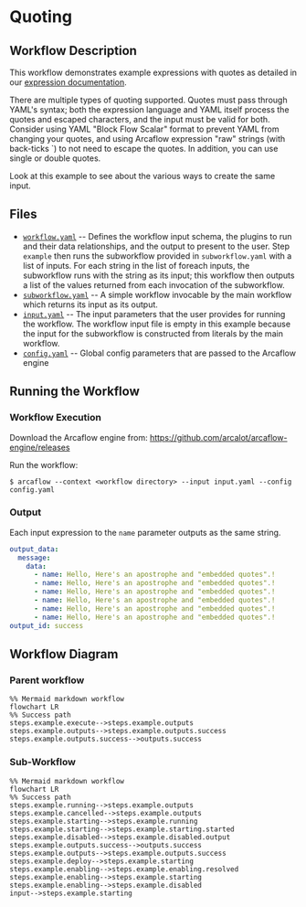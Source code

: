 # Quoting

## Workflow Description

This workflow demonstrates example expressions with quotes as detailed in our [expression documentation](https://arcalot.io/arcaflow/workflows/expressions/).

There are multiple types of quoting supported. Quotes must pass through YAML's syntax; both the expression language and YAML itself process the quotes and escaped characters, and the input must be valid for both. Consider using YAML "Block Flow Scalar" format to prevent YAML from changing your quotes, and using Arcaflow expression "raw" strings (with back-ticks `) to not need to escape the quotes. In addition, you can use single or double quotes.

Look at this example to see about the various ways to create the same input.

## Files

- [`workflow.yaml`](workflow.yaml) -- Defines the workflow input schema, the plugins to run
  and their data relationships, and the output to present to the user. Step `example` then runs the subworkflow provided in `subworkflow.yaml` with a list of inputs. For each string in the list of foreach inputs, the subworkflow runs with the string as its input; this workflow then outputs a list of the values returned from each invocation of the subworkflow.
- [`subworkflow.yaml`](subworkflow.yaml) -- A simple workflow invocable by the main workflow which returns its input as its output.
- [`input.yaml`](input.yaml) -- The input parameters that the user provides for running
  the workflow. The workflow input file is empty in this example because the input for the subworkflow is constructed from literals by the main workflow.
- [`config.yaml`](config.yaml) -- Global config parameters that are passed to the Arcaflow
  engine
                     
## Running the Workflow

### Workflow Execution

Download the Arcaflow engine from: https://github.com/arcalot/arcaflow-engine/releases
 
Run the workflow:
```
$ arcaflow --context <workflow directory> --input input.yaml --config config.yaml
```
### Output

Each input expression to the `name` parameter outputs as the same string.

```yaml
output_data:
  message:
    data:
      - name: Hello, Here's an apostrophe and "embedded quotes".!
      - name: Hello, Here's an apostrophe and "embedded quotes".!
      - name: Hello, Here's an apostrophe and "embedded quotes".!
      - name: Hello, Here's an apostrophe and "embedded quotes".!
      - name: Hello, Here's an apostrophe and "embedded quotes".!
      - name: Hello, Here's an apostrophe and "embedded quotes".!
output_id: success
```

## Workflow Diagram 

### Parent workflow

```mermaid
%% Mermaid markdown workflow
flowchart LR
%% Success path
steps.example.execute-->steps.example.outputs
steps.example.outputs-->steps.example.outputs.success
steps.example.outputs.success-->outputs.success
```

### Sub-Workflow

```mermaid
%% Mermaid markdown workflow
flowchart LR
%% Success path
steps.example.running-->steps.example.outputs
steps.example.cancelled-->steps.example.outputs
steps.example.starting-->steps.example.running
steps.example.starting-->steps.example.starting.started
steps.example.disabled-->steps.example.disabled.output
steps.example.outputs.success-->outputs.success
steps.example.outputs-->steps.example.outputs.success
steps.example.deploy-->steps.example.starting
steps.example.enabling-->steps.example.enabling.resolved
steps.example.enabling-->steps.example.starting
steps.example.enabling-->steps.example.disabled
input-->steps.example.starting
```
